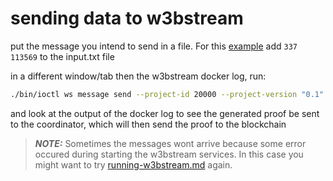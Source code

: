 # sending data to w3bstream

put the message you intend to send in a file. For this [example](https://zokrates.github.io/gettingstarted.html#hello-zokrates) add `337 113569` to the input.txt file

in a different window/tab then the w3bstream docker log, run:

```bash
./bin/ioctl ws message send --project-id 20000 --project-version "0.1" --data "$(cat input.txt)"
```

and look at the output of the docker log to see the generated proof be sent to the coordinator, which will then send the proof to the blockchain

> **_NOTE:_** Sometimes the messages wont arrive because some error occured during starting the w3bstream services. In this case you might want to try [running-w3bstream.md](./running-w3bstream.md) again.
